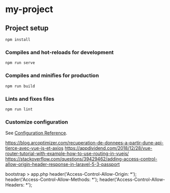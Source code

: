 # my-project

## Project setup
```
npm install
```

### Compiles and hot-reloads for development
```
npm run serve
```

### Compiles and minifies for production
```
npm run build
```

### Lints and fixes files
```
npm run lint
```

### Customize configuration
See [Configuration Reference](https://cli.vuejs.org/config/).


https://blog.arcoptimizer.com/recuperation-de-donnees-a-partir-dune-api-tierce-avec-vue-js-et-axios
https://appdividend.com/2018/12/28/vue-router-tutorial-with-example-how-to-use-routing-in-vuejs/
https://stackoverflow.com/questions/39429462/adding-access-control-allow-origin-header-response-in-laravel-5-3-passport

bootstrap > app.php
header('Access-Control-Allow-Origin: *');
header('Access-Control-Allow-Methods: *');
header('Access-Control-Allow-Headers: *');